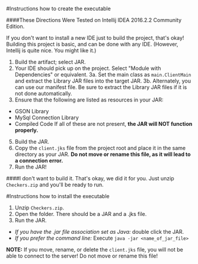 #Instructions how to create the executable

####These Directions Were Tested on Intellij IDEA 2016.2.2 Community Edition.
    
If you don't want to install a new IDE just to build the project, that's okay! Building this project is basic, and can be done with any IDE. (However, Intellij is quite nice. You might like it.)
1. Build the artifact; select JAR. 
2. Your IDE should pick up on the project. Select "Module with Dependencies" or equivalent.
3a. Set the main class as `main.ClientMain` and extract the Library JAR files into the target JAR.
3b. Alternately, you can use our manifest file. Be sure to extract the Library JAR files if it is not done automatically.
4. Ensure that the following are listed as resources in your JAR:
- GSON Library
- MySql Connection Library
- Compiled Code
If all of these are not present, **the JAR will NOT function properly.**
5. Build the JAR. 
6. Copy the `client.jks` file from the project root and place it in the same directory as your JAR. **Do not move or rename this file, as it will lead to a connection error.**
7. Run the JAR!

####I don't want to build it.
That's okay, we did it for you. Just unzip `Checkers.zip` and you'll be ready to run.

#Instructions how to install the executable
1. Unzip `Checkers.zip`.
2. Open the folder. There should be a JAR and a .jks file.
3. Run the JAR.
- _If you have the .jar file association set as Java:_ double click the JAR.
- _If you prefer the command line:_ Execute `java -jar <name_of_jar_file>`

**NOTE:** If you move, rename, or delete the `client.jks` file, you will not be able to connect to the server! Do not move or rename this file!

